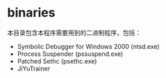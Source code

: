 # binaries
本目录包含本程序需要用到的二进制程序，包括：
* Symbolic Debugger for Windows 2000 (ntsd.exe)
* Process Suspender (pssuspend.exe)
* Patched Sethc (psethc.exe)
* JiYuTrainer
